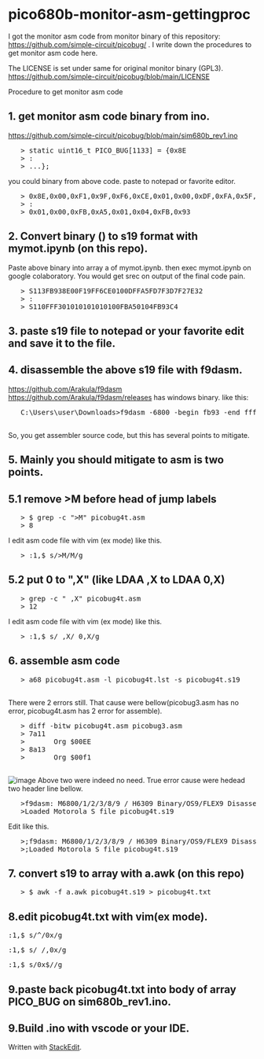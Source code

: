 # pico680b-monitor-asm-gettingproc

I got the monitor asm code from monitor binary of this repository: https://github.com/simple-circuit/picobug/ .
I write down the procedures to get monitor asm code here.

The LICENSE is set under same for original monitor binary (GPL3).
https://github.com/simple-circuit/picobug/blob/main/LICENSE

Procedure to get monitor asm code

## 1. get monitor asm code binary from ino.

   https://github.com/simple-circuit/picobug/blob/main/sim680b_rev1.ino
   <PRE>
   > static uint16_t PICO_BUG[1133] = {0x8E
   > :
   > ...};</PRE>
   you could binary from above code. paste to notepad or favorite editor.
   <PRE>
   > 0x8E,0x00,0xF1,0x9F,0xF6,0xCE,0x01,0x00,0xDF,0xFA,0x5F,0xD7,0xF3...
   > :
   > 0x01,0x00,0xFB,0xA5,0x01,0x04,0xFB,0x93</PRE>

## 2. Convert binary () to s19 format with mymot.ipynb (on this repo).

   Paste above binary into array a of mymot.ipynb.
   then exec mymot.ipynb on google colaboratory.
   You would get srec on output of the final code pain.
   <PRE>
   > S113FB938E00F19FF6CE0100DFFA5FD7F3D7F27E32
   > :
   > S110FFF301010101010100FBA50104FB93C4</PRE>

## 3. paste s19 file to notepad or your favorite edit and save it to the file.

## 4. disassemble the above s19 file with f9dasm.

   https://github.com/Arakula/f9dasm
   https://github.com/Arakula/f9dasm/releases has windows binary.
   like this:
   <PRE>
   C:\Users\user\Downloads>f9dasm -6800 -begin fb93 -end ffff picobug4t.s19 > picobug4t.asm
   </PRE>
   So, you get assembler source code, but this has several points to mitigate.

## 5. Mainly you should mitigate to asm is two points.

## 5.1 remove &gt;M before head of jump labels

<PRE>
   > $ grep -c ">M" picobug4t.asm
   > 8</PRE>
   I edit asm code file with vim (ex mode) like this.
   <PRE>
   > :1,$ s/>M/M/g</PRE>

## 5.2 put 0 to ",X" (like LDAA ,X to LDAA 0,X)

<PRE>
   > grep -c " ,X" picobug4t.asm
   > 12</PRE>
   I edit asm code file with vim (ex mode) like this.
<PRE>
   > :1,$ s/ ,X/ 0,X/g</PRE>

## 6. assemble asm code

   <PRE>
   > a68 picobug4t.asm -l picobug4t.lst -s picobug4t.s19
   </PRE>
   There were 2 errors still.
     That cause were bellow(picobug3.asm has no error, picobug4t.asm has 2 error for assemble).
   <PRE>
   > diff -bitw picobug4t.asm picobug3.asm
   > 7a11
   >       Org $00EE
   > 8a13
   >       Org $00f1
   </PRE>
   ![image](https://github.com/user-attachments/assets/6676d850-a757-4871-ba45-c5cf1d1ac8bf)
   Above two were indeed no need.
   True error cause were hedead two header line bellow.
   <PRE>
   >f9dasm: M6800/1/2/3/8/9 / H6309 Binary/OS9/FLEX9 Disassembler V1.83
   >Loaded Motorola S file picobug4t.s19</PRE>
   Edit like this.
<PRE>
   >;f9dasm: M6800/1/2/3/8/9 / H6309 Binary/OS9/FLEX9 Disassembler V1.83
   >;Loaded Motorola S file picobug4t.s19</PRE>

## 7. convert s19 to array with a.awk (on this repo)
<PRE>
   > $ awk -f a.awk picobug4t.s19 > picobug4t.txt</PRE>

## 8.edit picobug4t.txt with vim(ex mode).
<PRE>
:1,$ s/^/0x/g</PRE>
<PRE>
:1,$ s/ /,0x/g</PRE>
<PRE>
:1,$ s/0x$//g</PRE>
## 9.paste back picobug4t.txt into body of array PICO_BUG on sim680b_rev1.ino.
## 9.Build .ino with vscode or your IDE.

Written with [StackEdit](https://stackedit.io/).
